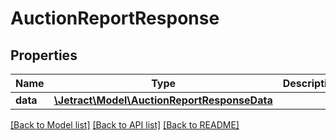 # AuctionReportResponse

## Properties
Name | Type | Description | Notes
------------ | ------------- | ------------- | -------------
**data** | [**\Jetract\Model\AuctionReportResponseData**](AuctionReportResponseData.md) |  | [optional] 

[[Back to Model list]](../README.md#documentation-for-models) [[Back to API list]](../README.md#documentation-for-api-endpoints) [[Back to README]](../README.md)


